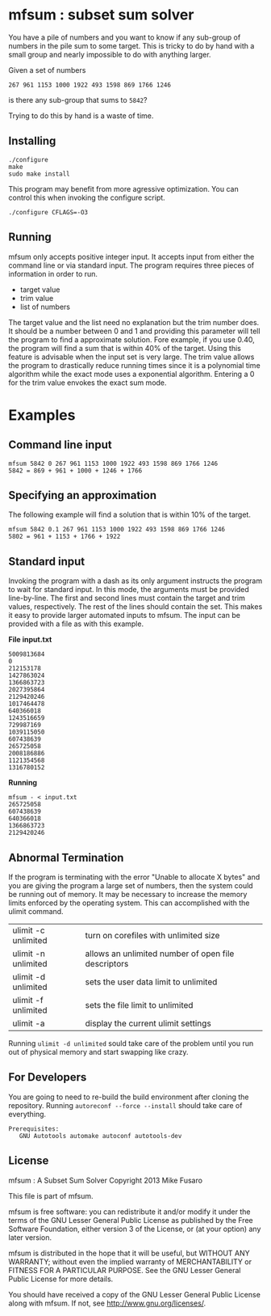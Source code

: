 mfsum : subset sum solver
=========================

You have a pile of numbers and you want to know if any sub-group of
numbers in the pile sum to some target. This is tricky to do by hand
with a small group and nearly impossible to do with anything larger.

Given a set of numbers

    267 961 1153 1000 1922 493 1598 869 1766 1246

is there any sub-group that sums to `5842`?

Trying to do this by hand is a waste of time.

Installing
----------

    ./configure
    make
    sudo make install

This program may benefit from more agressive optimization. You can
control this when invoking the configure script.

    ./configure CFLAGS=-O3

Running
-------

mfsum only accepts positive integer input. It accepts input from either
the command line or via standard input.  The program requires three
pieces of information in order to run.

* target value
* trim value
* list of numbers

The target value and the list need no explanation but the trim number
does. It should be a number between 0 and 1 and providing this parameter
will tell the program to find a approximate solution. Fore example,
if you use 0.40, the program will find a sum that is within 40% of
the target. Using this feature is advisable when the input set is very
large. The trim value allows the program to drastically reduce running
times since it is a polynomial time algorithm while the exact mode uses
a exponential algorithm. Entering a 0 for the trim value envokes the
exact sum mode.

Examples
========

Command line input
------------------

    mfsum 5842 0 267 961 1153 1000 1922 493 1598 869 1766 1246
    5842 = 869 + 961 + 1000 + 1246 + 1766

Specifying an approximation
---------------------------

The following example will find a solution that is within 10% of the target.

    mfsum 5842 0.1 267 961 1153 1000 1922 493 1598 869 1766 1246
    5802 = 961 + 1153 + 1766 + 1922

Standard input
--------------

Invoking the program with a dash as its only argument instructs the
program to wait for standard input. In this mode, the arguments must
be provided line-by-line. The first and second lines must contain the
target and trim values, respectively. The rest of the lines should
contain the set.  This makes it easy to provide larger automated inputs
to mfsum. The input can be provided with a file as with this example.

**File input.txt**

    5009813684
    0
    212153178
    1427863024
    1366863723
    2027395864
    2129420246
    1017464478
    640366018
    1243516659
    729987169
    1039115050
    607438639
    265725058
    2008186886
    1121354568
    1316780152

**Running**

    mfsum - < input.txt
    265725058
    607438639
    640366018
    1366863723
    2129420246

Abnormal Termination
--------------------

If the program is terminating with the error "Unable to allocate X bytes"
and you are giving the program a large set of numbers, then the system
could be running out of memory. It may be necessary to increase the
memory limits enforced by the operating system. This can accomplished
with the ulimit command.

<table>
 <tr>
    <td>ulimit -c unlimited</td><td>turn on corefiles with unlimited
    size</td>
 </tr> <tr>
    <td>ulimit -n unlimited</td><td>allows an unlimited number of open
    file descriptors</td>
 </tr> <tr>
    <td>ulimit -d unlimited</td><td>sets the user data limit to
    unlimited</td>
 </tr> <tr>
    <td>ulimit -f unlimited</td><td>sets the file limit to unlimited</td>
 </tr> <tr>
    <td>ulimit -a</td><td>display the current ulimit settings</td>
 </tr>
</table>

Running `ulimit -d unlimited` sould take care of the problem until you
run out of physical memory and start swapping like crazy.

For Developers
--------------

You are going to need to re-build the build environment after cloning
the repository.  Running `autoreconf --force --install` should take care
of everything.

    Prerequisites:
       GNU Autotools automake autoconf autotools-dev

License
-------

mfsum : A Subset Sum Solver Copyright 2013 Mike Fusaro

This file is part of mfsum.

mfsum is free software: you can redistribute it and/or modify it under
the terms of the GNU Lesser General Public License as published by the
Free Software Foundation, either version 3 of the License, or (at your
option) any later version.

mfsum is distributed in the hope that it will be useful, but WITHOUT
ANY WARRANTY; without even the implied warranty of MERCHANTABILITY or
FITNESS FOR A PARTICULAR PURPOSE.  See the GNU Lesser General Public
License for more details.

You should have received a copy of the GNU Lesser General Public License
along with mfsum.  If not, see <http://www.gnu.org/licenses/>.
